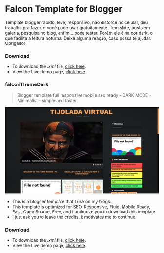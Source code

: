 # Falcon Template for Blogger
Template blogger rápido, leve, responsivo, não distorce no celular, deu trabalho pra fazer, e você pode usar gratuitamente. Tem slide, posts em galeria, pesquisa no blog, enfim... pode testar. Porém ele é na cor dark, o que facilita a leitura noturna. Deixe alguma reação, caso possa te ajudar. Obrigado!
### Download
* To download the _.xml_ file, [click here](https://github.com/gsfalcon/falconThemeDark/archive/master.zip).
* View the Live demo page, [click here](https://tijolada-virtual.blogspot.com/).
### falconThemeDark
> Blogger template full responsive mobile seo ready - DARK MODE - Minimalist - simple and faster

![screenshot - Falcon Theme Dark Blogger](https://raw.githubusercontent.com/gsfalcon/falconThemeDark/master/screenshot.png)
* This is a blogger template that I use on my blogs.
* This template is optimized for SEO, Responsive, Fluid, Mobile Ready, Fast, Open Source, Free, and I authorize you to download this template.
* I just ask you to leave the credits, it motivates me to continue.
### Download
* To download the _.xml_ file, [click here](https://github.com/gsfalcon/falconThemeDark/archive/master.zip).
* View the Live demo page, [click here](https://tijolada-virtual.blogspot.com/).
